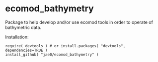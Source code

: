 # ecomod_bathymetry

Package to help develop and/or use ecomod tools in order to operate of bathymetric data.

Installation:

```
require( devtools ) # or install.packages( "devtools", dependencies=TRUE )
install_github( "jae0/ecomod_bathymetry" ) 
```

